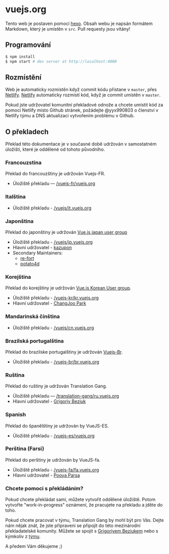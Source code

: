 # vuejs.org

Tento web je postaven pomocí [hexo](http://hexo.io/). Obsah webu je napsán formátem Markdown, který je umístěn v `src`. Pull requesty jsou vítány! 

## Programování

``` bash
$ npm install
$ npm start # dev server at http://localhost:4000
```

## Rozmístění 

Web je automaticky rozmístěn když commit kódu přistane v `master`, přes [Netlify](https://www.netlify.com/).
[Netlify](https://www.netlify.com/) automaticky rozmístí kód, když je commit umístěn v `master`.

Pokud jste udržovatel komunitní překladové odnože a chcete umístit kód za pomoci Netlify místo Github stránek, požádejte @yyx990803 
o členství v Netlify týmu a DNS aktualizaci vytvořením problému v Github.

## O překladech

Překlad této dokumentace je v současné době udržován v samostatném úložišti, které je oddělené od tohoto původního.

### Francouzstina

Překlad do francouzštiny je udržován Vuejs-FR.

* Úložiště překladu — [/vuejs-fr/vuejs.org](https://github.com/vuejs-fr/vuejs.org)

### Italština

* Úložiště překladu - [/vuejs/it.vuejs.org](https://github.com/vuejs/it.vuejs.org)

### Japonština

Překlad do japonštiny je udržován [Vue.js japan user group](https://github.com/vuejs-jp)

* Úložiště překladu - [/vuejs/jp.vuejs.org](https://github.com/vuejs/jp.vuejs.org)
* Hlavní udržovatel - [kazupon](https://github.com/kazupon)
* Secondary Maintainers:
    * [re-fort](https://github.com/re-fort)
    * [potato4d](https://github.com/potato4d)

### Korejština

Překlad do korejštiny je udržován [Vue.js Korean User group](https://github.com/vuejs-kr).

* Úložiště překladu - [/vuejs-kr/kr.vuejs.org](https://github.com/vuejs-kr/kr.vuejs.org)
* Hlavní udržovatel - [ChangJoo Park](https://github.com/ChangJoo-Park)

### Mandarinská čínština

* Úložiště překladu - [/vuejs/cn.vuejs.org](https://github.com/vuejs/cn.vuejs.org)

### Brazilská portugalština

Překlad do brazilske portugalštiny je udržován [Vuejs-Br](https://github.com/vuejs-br).

* Úložiště překladu - [/vuejs-br/br.vuejs.org](https://github.com/vuejs-br/br.vuejs.org)

### Ruština

Překlad do ruštiny je udržován Translation Gang.

* Úložiště překladu — [/translation-gang/ru.vuejs.org](https://github.com/translation-gang/ru.vuejs.org)
* Hlavní udržovatel - [Grigoriy Beziuk](https://gbezyuk.github.io)

### Spanish

Překlad do španělštiny je udržován by VueJS-ES.

* Úložiště překladu - [/vuejs-es/vuejs.org](https://github.com/vuejs-es/vuejs.org)

### Perština (Farsi)

Překlad do perštiny je udržován by VueJS-fa.

* Úložiště překladu - [/vuejs-fa/fa.vuejs.org](https://github.com/vuejs-fa/fa.vuejs.org)
* Hlavní udržovatel - [Pooya Parsa](https://github.com/pi0)

### Chcete pomoci s překládáním?

Pokud chcete překládat sami, můžete vytvořit oddělené úložiště. Potom vytvořte "work-in-progress" oznámení, že pracujete na překladu a jděte do toho.

Pokud chcete pracovat v týmu, Translation Gang by mohl být pro Vás. Dejte nám nějak znát, že jste připraveni se připojit do této mezinárodní překladatelské komunity. Můžete se spojit s [Grigoriyem Beziukem](https://gbezyuk.github.io) nebo s kýmkoliv z [týmu](https://github.com/orgs/translation-gang/people).

A předem Vám děkujeme ;)
